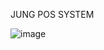 JUNG POS SYSTEM

![image](https://github.com/kaifmanzar26MAR/JUNG-POS/assets/90591847/1317dda6-8584-401f-9d6a-219df747f082)
